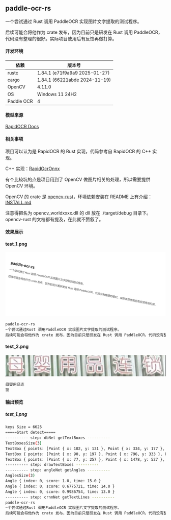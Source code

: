## paddle-ocr-rs

一个尝试通过 Rust 调用 PaddleOCR 实现图片文字提取的测试程序。

后续可能会将他作为 crate 发布，因为目前只是研发在 Rust 调用 PaddleOCR，代码没有整理的很好。实际项目使用后有反馈再做打算。

#### 开发环境

| 依赖 | 版本号 |
|------------|-----------------------------|
| rustc | 1.84.1 (e71f9a9a9 2025-01-27) |
| cargo | 1.84.1 (66221abde 2024-11-19) |
| OpenCV | 4.11.0 |
| OS | Windows 11 24H2 |
| Paddle OCR | 4 |

#### 模型来源

[RapidOCR Docs](https://rapidai.github.io/RapidOCRDocs/main/model_list/)

#### 相关事项

项目可以认为是 RapidOCR 的 Rust 实现，代码参考自 RapidOCR 的 C++ 实现。

C++ 实现：[RapidOcrOnnx](https://github.com/RapidAI/RapidOcrOnnx)

有个比较坑的点是项目用到了 OpenCV 做图片相关的处理，所以需要提供 OpenCV 环境。

OpenCV 的 crate 是 [opencv-rust](https://github.com/twistedfall/opencv-rust)，环境依赖安装在 README 上有介绍：[INSTALL.md](https://github.com/twistedfall/opencv-rust/blob/master/INSTALL.md)

注意得把名为 opencv_worldxxxx.dll 的 dll 放在 ./target/debug 目录下。opencv-rust 的文档都有提及，在此就不赘叙了。

#### 效果展示

#### test_1.png

![test_1](../test/test_1.png)

```bash
paddle-ocr-rs
~个尝试通过Rust 调用PaddleOCR 实现图片文字提取的测试程序。
后续可能会将他作为 crate 发布，因为目前只是研发在 Rust 调用 PaddleOCR，代码没有整理的很好。实际项目使用后有反馈再做打算。
```

#### test_2.png

![test_2](../test/test_2.png)

```bash
母婴用品连
锁
```

#### 输出预览

##### test_1.png

```bash
keys Size = 6625
=====Start detect=====
---------- step: dbNet getTextBoxes ----------
TextBoxesSize(3)
TextBox { points: [Point { x: 102, y: 131 }, Point { x: 334, y: 177 }, Point { x: 327, y: 219 }, Point { x: 94, y: 174 }], score: 0.8739496 }
TextBox { points: [Point { x: 90, y: 197 }, Point { x: 796, y: 333 }, Point { x: 790, y: 369 }, Point { x: 84, y: 233 }], score: 0.8564408 }
TextBox { points: [Point { x: 77, y: 257 }, Point { x: 1478, y: 527 }, Point { x: 1472, y: 564 }, Point { x: 70, y: 294 }], score: 0.8536175 }
---------- step: drawTextBoxes ----------
---------- step: angleNet getAngles ----------
AnglesSize(3)
Angle { index: 0, score: 1.0, time: 15.0 }
Angle { index: 0, score: 0.6775721, time: 14.0 }
Angle { index: 0, score: 0.9986754, time: 13.0 }
---------- step: crnnNet getTextLines ----------
paddle-ocr-rs
~个尝试通过Rust 调用PaddleOCR 实现图片文字提取的测试程序。
后续可能会将他作为 crate 发布，因为目前只是研发在 Rust 调用 PaddleOCR，代码没有整理的很好。实际项目使用后有反馈再做打算。
```


